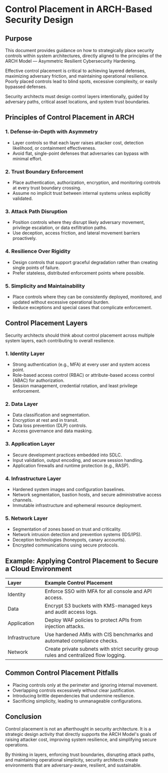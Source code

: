 # Control Placement in ARCH-Based Security Design

## Purpose

This document provides guidance on how to strategically place security controls within system architectures, directly aligned to the principles of the ARCH Model — Asymmetric Resilient Cybersecurity Hardening.

Effective control placement is critical to achieving layered defenses, maximizing adversary friction, and maintaining operational resilience. Poorly placed controls lead to blind spots, excessive complexity, or easily bypassed defenses.

Security architects must design control layers intentionally, guided by adversary paths, critical asset locations, and system trust boundaries.


## Principles of Control Placement in ARCH

### 1. Defense-in-Depth with Asymmetry
- Layer controls so that each layer raises attacker cost, detection likelihood, or containment effectiveness.
- Avoid flat, single-point defenses that adversaries can bypass with minimal effort.

### 2. Trust Boundary Enforcement
- Place authentication, authorization, encryption, and monitoring controls at every trust boundary crossing.
- Assume no implicit trust between internal systems unless explicitly validated.

### 3. Attack Path Disruption
- Position controls where they disrupt likely adversary movement, privilege escalation, or data exfiltration paths.
- Use deception, access friction, and lateral movement barriers proactively.

### 4. Resilience Over Rigidity
- Design controls that support graceful degradation rather than creating single points of failure.
- Prefer stateless, distributed enforcement points where possible.

### 5. Simplicity and Maintainability
- Place controls where they can be consistently deployed, monitored, and updated without excessive operational burden.
- Reduce exceptions and special cases that complicate enforcement.


## Control Placement Layers

Security architects should think about control placement across multiple system layers, each contributing to overall resilience.

### 1. Identity Layer
- Strong authentication (e.g., MFA) at every user and system access point.
- Role-based access control (RBAC) or attribute-based access control (ABAC) for authorization.
- Session management, credential rotation, and least privilege enforcement.

### 2. Data Layer
- Data classification and segmentation.
- Encryption at rest and in transit.
- Data loss prevention (DLP) controls.
- Access governance and data masking.

### 3. Application Layer
- Secure development practices embedded into SDLC.
- Input validation, output encoding, and secure session handling.
- Application firewalls and runtime protection (e.g., RASP).

### 4. Infrastructure Layer
- Hardened system images and configuration baselines.
- Network segmentation, bastion hosts, and secure administrative access channels.
- Immutable infrastructure and ephemeral resource deployment.

### 5. Network Layer
- Segmentation of zones based on trust and criticality.
- Network intrusion detection and prevention systems (IDS/IPS).
- Deception technologies (honeypots, canary accounts).
- Encrypted communications using secure protocols.


## Example: Applying Control Placement to Secure a Cloud Environment

| Layer | Example Control Placement |
|:------|:---------------------------|
| Identity | Enforce SSO with MFA for all console and API access. |
| Data | Encrypt S3 buckets with KMS-managed keys and audit access logs. |
| Application | Deploy WAF policies to protect APIs from injection attacks. |
| Infrastructure | Use hardened AMIs with CIS benchmarks and automated compliance checks. |
| Network | Create private subnets with strict security group rules and centralized flow logging. |


## Common Control Placement Pitfalls

- Placing controls only at the perimeter and ignoring internal movement.
- Overlapping controls excessively without clear justification.
- Introducing brittle dependencies that undermine resilience.
- Sacrificing simplicity, leading to unmanageable configurations.


## Conclusion

Control placement is not an afterthought in security architecture. It is a strategic design activity that directly supports the ARCH Model's goals of raising attacker cost, improving system resilience, and simplifying secure operations.

By thinking in layers, enforcing trust boundaries, disrupting attack paths, and maintaining operational simplicity, security architects create environments that are adversary-aware, resilient, and sustainable.
